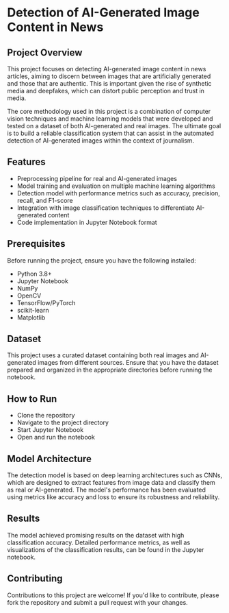 # Detection of AI-Generated Image Content in News

## Project Overview

This project focuses on detecting AI-generated image content in news articles, aiming to discern between images that are artificially generated and those that are authentic. This is important given the rise of synthetic media and deepfakes, which can distort public perception and trust in media.

The core methodology used in this project is a combination of computer vision techniques and machine learning models that were developed and tested on a dataset of both AI-generated and real images. The ultimate goal is to build a reliable classification system that can assist in the automated detection of AI-generated images within the context of journalism.

## Features

- Preprocessing pipeline for real and AI-generated images
- Model training and evaluation on multiple machine learning algorithms
- Detection model with performance metrics such as accuracy, precision, recall, and F1-score
- Integration with image classification techniques to differentiate AI-generated content
- Code implementation in Jupyter Notebook format

## Prerequisites

Before running the project, ensure you have the following installed:

- Python 3.8+
- Jupyter Notebook
- NumPy
- OpenCV
- TensorFlow/PyTorch
- scikit-learn
- Matplotlib

## Dataset

This project uses a curated dataset containing both real images and AI-generated images from different sources. Ensure that you have the dataset prepared and organized in the appropriate directories before running the notebook.

## How to  Run

- Clone the repository
- Navigate to the project directory
- Start Jupyter Notebook
- Open and run the notebook

## Model Architecture

The detection model is based on deep learning architectures such as CNNs, which are designed to extract features from image data and classify them as real or AI-generated. The model's performance has been evaluated using metrics like accuracy and loss to ensure its robustness and reliability.

## Results

The model achieved promising results on the dataset with high classification accuracy. Detailed performance metrics, as well as visualizations of the classification results, can be found in the Jupyter notebook.

## Contributing

Contributions to this project are welcome! If you'd like to contribute, please fork the repository and submit a pull request with your changes.

